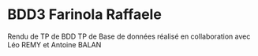 # BDD3 Farinola Raffaele
Rendu de TP de BDD 
TP de Base de données réalisé en collaboration avec Léo REMY et Antoine BALAN
